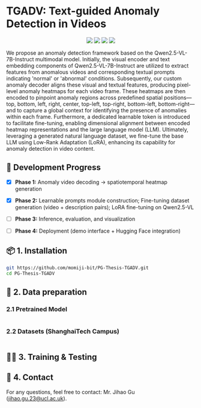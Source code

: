 # TGADV: Text-guided Anomaly Detection in Videos

<p align="center">
  <a href="https://arxiv.org/abs/" target="_blank"><img src="https://img.shields.io/badge/arXiv-Upcoming-red?logo=arxiv"></a>
  <a href="https://huggingface.co/datasets/Geo2425/ShanghaiTech_Campus" target="_blank"><img src="https://img.shields.io/badge/%F0%9F%A4%97%20Hugging%20Face-Dataset-orange"></a>
  <a href="https://huggingface.co/Geo2425/Anomaly_Qwen2.5-VL-7B-Instruct" target="_blank"><img src="https://img.shields.io/badge/%F0%9F%A4%97%20Hugging%20Face-Model-orange"></a>
  <a href="https://drive.google.com/drive/folders/1cIISTK_XLcwCBgUw9wfyF8ABrh26nZuV?usp=sharing" target="_blank"><img src="https://img.shields.io/badge/Google%20Drive-Decoder-blue?logo=google-drive"></a>
</p>



We propose an anomaly detection framework based on the Qwen2.5-VL-7B-Instruct multimodal model. Initially, the visual encoder and text embedding components of Qwen2.5-VL-7B-Instruct are utilized to extract features from anomalous videos and corresponding textual prompts indicating 'normal' or 'abnormal' conditions. Subsequently, our custom anomaly decoder aligns these visual and textual features, producing pixel-level anomaly heatmaps for each video frame. These heatmaps are then encoded to pinpoint anomaly regions across predefined spatial positions—top, bottom, left, right, center, top-left, top-right, bottom-left, bottom-right—and to capture a global context for identifying the presence of anomalies within each frame. Furthermore, a dedicated learnable token is introduced to facilitate fine-tuning, enabling dimensional alignment between encoded heatmap representations and the large language model (LLM). Ultimately, leveraging a generated natural language dataset, we fine-tune the base LLM using Low-Rank Adaptation (LoRA), enhancing its capability for anomaly detection in video content.



## 🚧 Development Progress

- [x] **Phase 1:** Anomaly video decoding → spatiotemporal heatmap generation
- [x] **Phase 2:** Learnable prompts module construction; Fine-tuning dataset generation (video + description pairs); LoRA fine-tuning on Qwen2.5-VL
- [ ] **Phase 3:** Inference, evaluation, and visualization
- [ ] **Phase 4:** Deployment (demo interface + Hugging Face integration)



## 📦 1. Installation

```bash
git https://github.com/momiji-bit/PG-Thesis-TGADV.git
cd PG-Thesis-TGADV

```



## 📂 2. Data preparation

### 2.1 Pretrained Model

```
```

### 2.2 Datasets (ShanghaiTech Campus)

```
```



## 🏋️‍♂️ 3. Training & Testing





## 📧 4. Contact

For any questions, feel free to contact: Mr. Jihao Gu (jihao.gu.23@ucl.ac.uk).
